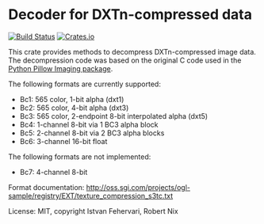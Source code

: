 # Decoder for DXTn-compressed data
[![Build Status](https://travis-ci.org/ifeherva/bcndecode.svg?branch=master)](https://travis-ci.org/ifeherva/bcndecode) [![Crates.io](https://img.shields.io/crates/v/bcndecode.svg)](https://crates.io/crates/bcndecode)

This crate provides methods to decompress DXTn-compressed image data. The decompression code was based on the original C code used in the [Python Pillow Imaging package](https://python-pillow.org/).

The following formats are currently supported:

* Bc1: 565 color, 1-bit alpha (dxt1)
* Bc2: 565 color, 4-bit alpha (dxt3)
* Bc3: 565 color, 2-endpoint 8-bit interpolated alpha (dxt5)
* Bc4: 1-channel 8-bit via 1 BC3 alpha block
* Bc5: 2-channel 8-bit via 2 BC3 alpha blocks
* Bc6: 3-channel 16-bit float

The following formats are not implemented:

* Bc7: 4-channel 8-bit

Format documentation:
http://oss.sgi.com/projects/ogl-sample/registry/EXT/texture_compression_s3tc.txt

License: MIT, copyright Istvan Fehervari, Robert Nix
